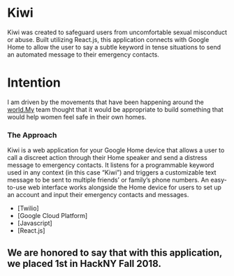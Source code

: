 <h1><a id="Kiwi_0"></a>Kiwi</h1>
<p>Kiwi was created to safeguard users from uncomfortable sexual misconduct or abuse. Built utilizing React.js, this application connects with Google Home to allow the user to say a subtle keyword in tense situations to send an automated message to their emergency contacts.</p>
<h1><a id="Intention_3"></a>Intention</h1>
<p>I am driven by the movements that have been happening around the <a href="http://world.My">world.My</a> team thought that it would be appropriate to build something that would help women feel safe in their own homes.</p>
<h3><a id="The_Approach_7"></a>The Approach</h3>
<p>Kiwi is a web application for your Google Home device that allows a user to call a discreet action through their Home speaker and send a distress message to emergency contacts. It listens for a programmable keyword used in any context (in this case “Kiwi”) and triggers a customizable text message to be sent to multiple friends’ or family’s phone numbers. An easy-to-use web interface works alongside the Home device for users to set up an account and input their emergency contacts and messages.</p>
<ul>
<li>[Twilio]</li>
<li>[Google Cloud Platform]</li>
<li>[Javascript]</li>
<li>[React.js]</li>
</ul>
<h2>We are honored to say that with this application, we placed 1st in HackNY Fall 2018.</h2>
